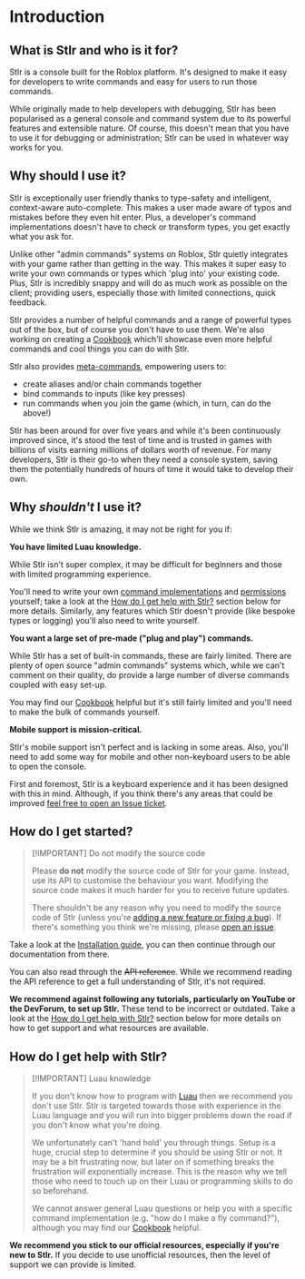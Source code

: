 # Introduction

## What is Stlr and who is it for?

Stlr is a console built for the Roblox platform. It's designed to make it easy for developers to write commands and easy for users to run those commands.

While originally made to help developers with debugging, Stlr has been popularised as a general console and command system due to its powerful features and extensible nature. Of course, this doesn't mean that you have to use it for debugging or administration; Stlr can be used in whatever way works for you.

## Why should I use it?

Stlr is exceptionally user friendly thanks to type-safety and intelligent, context-aware auto-complete. This makes a user made aware of typos and mistakes before they even hit enter. Plus, a developer's command implementations doesn't have to check or transform types, you get exactly what you ask for.

Unlike other "admin commands" systems on Roblox, Stlr quietly integrates with your game rather than getting in the way. This makes it super easy to write your own commands or types which 'plug into' your existing code. Plus, Stlr is incredibly snappy and will do as much work as possible on the client; providing users, especially those with limited connections, quick feedback.

Stlr provides a number of helpful commands and a range of powerful types out of the box, but of course you don't have to use them. We're also working on creating a [Cookbook](/docs/Community/Cookbook.md) which'll showcase even more helpful commands and cool things you can do with Stlr.

Stlr also provides [meta-commands](/docs/Meta%20Commands.md), empowering users to:

- create aliases and/or chain commands together
- bind commands to inputs (like key presses)
- run commands when you join the game (which, in turn, can do the above!)

Stlr has been around for over five years and while it's been continuously improved since, it's stood the test of time and is trusted in games with billions of visits earning millions of dollars worth of revenue. For many developers, Stlr is their go-to when they need a console system, saving them the potentially hundreds of hours of time it would take to develop their own.

## Why _shouldn't_ I use it?

While we think Stlr is amazing, it may not be right for you if:

**You have limited Luau knowledge.**

While Stlr isn't super complex, it may be difficult for beginners and those with limited programming experience.

You'll need to write your own [command implementations](/docs/Commands.md) and [permissions](/docs/Hooks.md) yourself; take a look at the [How do I get help with Stlr?](#how-do-i-get-help-with-stlr) section below for more details. Similarly, any features which Stlr doesn't provide (like bespoke types or logging) you'll also need to write yourself.

**You want a large set of pre-made ("plug and play") commands.**

While Stlr has a set of built-in commands, these are fairly limited. There are plenty of open source "admin commands" systems which, while we can't comment on their quality, do provide a large number of diverse commands coupled with easy set-up.

You may find our [Cookbook](/docs/Community/Cookbook.md) helpful but it's still fairly limited and you'll need to make the bulk of commands yourself.

**Mobile support is mission-critical.**

Stlr's mobile support isn't perfect and is lacking in some areas. Also, you'll need to add some way for mobile and other non-keyboard users to be able to open the console.

First and foremost, Stlr is a keyboard experience and it has been designed with this in mind. Although, if you think there's any areas that could be improved [feel free to open an Issue ticket](https://github.com/ItsTato/Stlr/issues).

## How do I get started?

> [!IMPORTANT] Do not modify the source code
> 
> Please **do not** modify the source code of Stlr for your game. Instead, use its API to customise the behaviour you want. Modifying the source code makes it much harder for you to receive future updates.
> 
> There shouldn't be any reason why you need to modify the source code of Stlr (unless you're [adding a new feature or fixing a bug](/docs/Contribute/Index.md)). If there's something you think we're missing, please [open an issue](https://github.com/ItsTato/Stlr/issues).

Take a look at the [Installation guide](/docs/Installation.md), you can then continue through our documentation from there.
 
You can also read through the ~~API reference~~. While we recommend reading the API reference to get a full understanding of Stlr, it's not required.

**We recommend against following any tutorials, particularly on YouTube or the DevForum, to set up Stlr.** These tend to be incorrect or outdated. Take a look at the [How do I get help with Stlr?](#how-do-i-get-help-with-stlr) section below for more details on how to get support and what resources are available.

## How do I get help with Stlr?

> [!IMPORTANT] Luau knowledge
> 
> If you don't know how to program with [Luau](https://luau-lang.org) then we recommend you don't use Stlr. Stlr is targeted towards those with experience in the Luau language and you will run into bigger problems down the road if you don't know what you're doing.
> 
> We unfortunately can't 'hand hold' you through things. Setup is a huge, crucial step to determine if you should be using Stlr or not. It may be a bit frustrating now, but later on if something breaks the frustration will exponentially increase. This is the reason why we tell those who need to touch up on their Luau or programming skills to do so beforehand.
> 
> We cannot answer general Luau questions or help you with a specific command implementation (e.g. "how do I make a fly command?"), although you may find our [Cookbook](/docs/Community/Cookbook.md) helpful.

**We recommend you stick to our official resources, especially if you're new to Stlr.** If you decide to use unofficial resources, then the level of support we can provide is limited.
